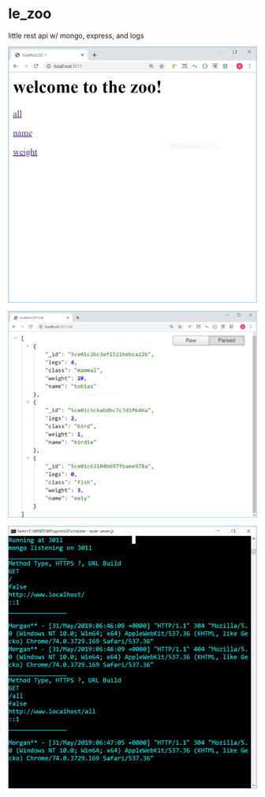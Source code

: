 # le_zoo
little rest api w/ mongo, express, and logs

![pic_1](public/assets/images/example_1.png)

![pic_2](public/assets/images/example_2.png)

![pic_3](public/assets/images/example_3.png)
